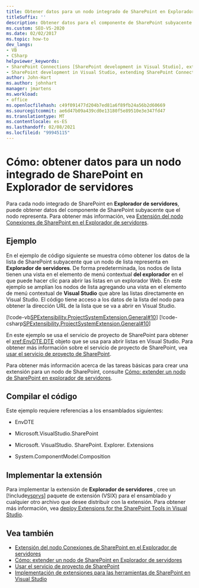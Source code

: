 ```yaml
---
title: Obtener datos para un nodo integrado de SharePoint en Explorador de servidores
titleSuffix: ''
description: Obtener datos para el componente de SharePoint subyacente de un nodo de SharePoint integrado en la ventana de Explorador de servidores de Visual Studio.
ms.custom: SEO-VS-2020
ms.date: 02/02/2017
ms.topic: how-to
dev_langs:
- VB
- CSharp
helpviewer_keywords:
- SharePoint Connections [SharePoint development in Visual Studio], extending a node
- SharePoint development in Visual Studio, extending SharePoint Connections node in Server Explorer
author: John-Hart
ms.author: johnhart
manager: jmartens
ms.workload:
- office
ms.openlocfilehash: c49f091477d204b7ed81a6f89fb24a56b2d60669
ms.sourcegitcommit: ae6d47b09a439cd0e13180f5e89510e3e347fd47
ms.translationtype: MT
ms.contentlocale: es-ES
ms.lasthandoff: 02/08/2021
ms.locfileid: "99945115"
---
```

# <a name="how-to-get-data-for-a-built-in-sharepoint-node-in-server-explorer"></a>Cómo: obtener datos para un nodo integrado de SharePoint en Explorador de servidores
  Para cada nodo integrado de SharePoint en **Explorador de servidores**, puede obtener datos del componente de SharePoint subyacente que el nodo representa. Para obtener más información, vea [Extensión del nodo Conexiones de SharePoint en el Explorador de servidores](../sharepoint/extending-the-sharepoint-connections-node-in-server-explorer.md).

## <a name="example"></a>Ejemplo
 En el ejemplo de código siguiente se muestra cómo obtener los datos de la lista de SharePoint subyacente que un nodo de lista representa en **Explorador de servidores**. De forma predeterminada, los nodos de lista tienen una vista en el elemento de menú contextual **del explorador** en el que puede hacer clic para abrir las listas en un explorador Web. En este ejemplo se amplían los nodos de lista agregando una vista en el elemento de menú contextual de **Visual Studio** que abre las listas directamente en Visual Studio. El código tiene acceso a los datos de la lista del nodo para obtener la dirección URL de la lista que se va a abrir en Visual Studio.

 [!code-vb[SPExtensibility.ProjectSystemExtension.General#10](../sharepoint/codesnippet/VisualBasic/projectsystemexamples/extension/serverexplorerextensionnodeinfo.vb#10)]
 [!code-csharp[SPExtensibility.ProjectSystemExtension.General#10](../sharepoint/codesnippet/CSharp/projectsystemexamples/extension/serverexplorerextensionnodeinfo.cs#10)]

 En este ejemplo se usa el servicio de proyecto de SharePoint para obtener el <xref:EnvDTE.DTE> objeto que se usa para abrir listas en Visual Studio. Para obtener más información sobre el servicio de proyecto de SharePoint, vea [usar el servicio de proyecto de SharePoint](../sharepoint/using-the-sharepoint-project-service.md).

 Para obtener más información acerca de las tareas básicas para crear una extensión para un nodo de SharePoint, consulte [Cómo: extender un nodo de SharePoint en explorador de servidores](../sharepoint/how-to-extend-a-sharepoint-node-in-server-explorer.md).

## <a name="compile-the-code"></a>Compilar el código
 Este ejemplo requiere referencias a los ensamblados siguientes:

- EnvDTE

- Microsoft.VisualStudio.SharePoint

- Microsoft. VisualStudio. SharePoint. Explorer. Extensions

- System.ComponentModel.Composition

## <a name="deploy-the-extension"></a>Implementar la extensión
 Para implementar la extensión de **Explorador de servidores** , cree un [!include[vsprvs](../sharepoint/includes/vsprvs-md.md)] paquete de extensión (VSIX) para el ensamblado y cualquier otro archivo que desee distribuir con la extensión. Para obtener más información, vea [deploy Extensions for the SharePoint Tools in Visual Studio](../sharepoint/deploying-extensions-for-the-sharepoint-tools-in-visual-studio.md).

## <a name="see-also"></a>Vea también
- [Extensión del nodo Conexiones de SharePoint en el Explorador de servidores](../sharepoint/extending-the-sharepoint-connections-node-in-server-explorer.md)
- [Cómo: extender un nodo de SharePoint en Explorador de servidores](../sharepoint/how-to-extend-a-sharepoint-node-in-server-explorer.md)
- [Usar el servicio de proyecto de SharePoint](../sharepoint/using-the-sharepoint-project-service.md)
- [Implementación de extensiones para las herramientas de SharePoint en Visual Studio](../sharepoint/deploying-extensions-for-the-sharepoint-tools-in-visual-studio.md)
